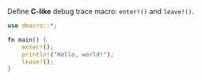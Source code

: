 Define **C-like** debug trace macro: `enter!()` and `leave!()`.

```rust
use dmacro::*;

fn main() {
    enter!();
    println!("Hello, world!");
    leave!();
}
```
